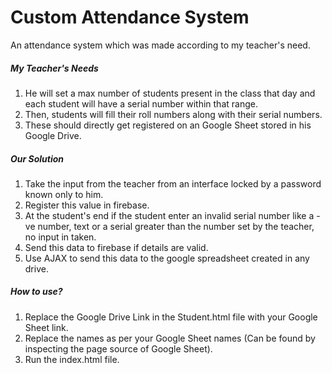 # Custom Attendance System

An attendance system which was made according to my teacher's need.

##### My Teacher's Needs

1. He will set a max number of students present in the class that day and each student will have a serial number within that range.
2. Then, students will fill their roll numbers along with their serial numbers.
3. These should directly get registered on an Google Sheet stored in his Google Drive.

##### Our Solution

1. Take the input from the teacher from an interface locked by a password known only to him.
2. Register this value in firebase.
3. At the student's end if the student enter an invalid serial number like a -ve number, text or a serial greater than the 
number set by the teacher, no input in taken.
4. Send this data to firebase if details are valid.
5. Use AJAX to send this data to the google spreadsheet created in any drive.

##### How to use?
1. Replace the Google Drive Link in the Student.html file with your Google Sheet link.
2. Replace the names as per your Google Sheet names (Can be found by inspecting the page source of Google Sheet).
3. Run the index.html file.
